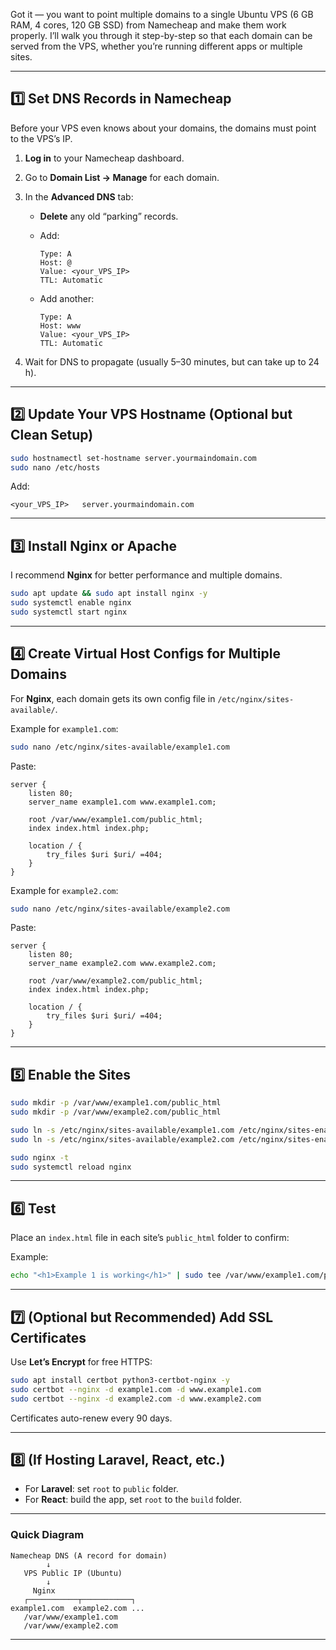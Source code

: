 Got it — you want to point multiple domains to a single Ubuntu VPS (6 GB RAM, 4 cores, 120 GB SSD) from Namecheap and make them work properly.
I’ll walk you through it step-by-step so that each domain can be served from the VPS, whether you’re running different apps or multiple sites.

---

## **1️⃣ Set DNS Records in Namecheap**

Before your VPS even knows about your domains, the domains must point to the VPS’s IP.

1. **Log in** to your Namecheap dashboard.
2. Go to **Domain List → Manage** for each domain.
3. In the **Advanced DNS** tab:

   * **Delete** any old “parking” records.
   * Add:

     ```
     Type: A
     Host: @
     Value: <your_VPS_IP>
     TTL: Automatic
     ```
   * Add another:

     ```
     Type: A
     Host: www
     Value: <your_VPS_IP>
     TTL: Automatic
     ```
4. Wait for DNS to propagate (usually 5–30 minutes, but can take up to 24 h).

---

## **2️⃣ Update Your VPS Hostname (Optional but Clean Setup)**

```bash
sudo hostnamectl set-hostname server.yourmaindomain.com
sudo nano /etc/hosts
```

Add:

```
<your_VPS_IP>   server.yourmaindomain.com
```

---

## **3️⃣ Install Nginx or Apache**

I recommend **Nginx** for better performance and multiple domains.

```bash
sudo apt update && sudo apt install nginx -y
sudo systemctl enable nginx
sudo systemctl start nginx
```

---

## **4️⃣ Create Virtual Host Configs for Multiple Domains**

For **Nginx**, each domain gets its own config file in `/etc/nginx/sites-available/`.

Example for `example1.com`:

```bash
sudo nano /etc/nginx/sites-available/example1.com
```

Paste:

```nginx
server {
    listen 80;
    server_name example1.com www.example1.com;

    root /var/www/example1.com/public_html;
    index index.html index.php;

    location / {
        try_files $uri $uri/ =404;
    }
}
```

Example for `example2.com`:

```bash
sudo nano /etc/nginx/sites-available/example2.com
```

Paste:

```nginx
server {
    listen 80;
    server_name example2.com www.example2.com;

    root /var/www/example2.com/public_html;
    index index.html index.php;

    location / {
        try_files $uri $uri/ =404;
    }
}
```

---

## **5️⃣ Enable the Sites**

```bash
sudo mkdir -p /var/www/example1.com/public_html
sudo mkdir -p /var/www/example2.com/public_html

sudo ln -s /etc/nginx/sites-available/example1.com /etc/nginx/sites-enabled/
sudo ln -s /etc/nginx/sites-available/example2.com /etc/nginx/sites-enabled/

sudo nginx -t
sudo systemctl reload nginx
```

---

## **6️⃣ Test**

Place an `index.html` file in each site’s `public_html` folder to confirm:

Example:

```bash
echo "<h1>Example 1 is working</h1>" | sudo tee /var/www/example1.com/public_html/index.html
```

---

## **7️⃣ (Optional but Recommended) Add SSL Certificates**

Use **Let’s Encrypt** for free HTTPS:

```bash
sudo apt install certbot python3-certbot-nginx -y
sudo certbot --nginx -d example1.com -d www.example1.com
sudo certbot --nginx -d example2.com -d www.example2.com
```

Certificates auto-renew every 90 days.

---

## **8️⃣ (If Hosting Laravel, React, etc.)**

* For **Laravel**: set `root` to `public` folder.
* For **React**: build the app, set `root` to the `build` folder.

---

### **Quick Diagram**

```
Namecheap DNS (A record for domain)  
        ↓
   VPS Public IP (Ubuntu)  
        ↓
     Nginx
   ┌───────────┬───────────┐
example1.com  example2.com ...
   /var/www/example1.com
   /var/www/example2.com
```

---

